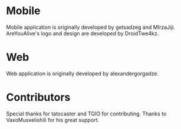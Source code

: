 # Mobile
Mobile application is originally developed by getsadzeg and MIrzaJiji.
AreYouAlive's logo and design are developed by DroidTwe4kz.

# Web
Web application is originally developed by alexandergorgadze.

# Contributors
Special thanks for tatocaster and TGIO for contributing.
Thanks to VaxoMusxelishili for his great support.